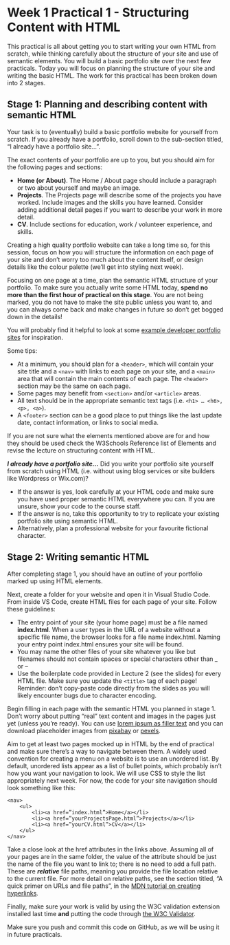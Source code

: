 # Week 1 Practical 1 - Structuring Content with HTML

This practical is all about getting you to start writing your own HTML from scratch, while thinking carefully about the structure of your site and use of semantic elements. You will build a basic portfolio site over the next few practicals. Today you will focus on planning the structure of your site and writing the basic HTML.
The work for this practical has been broken down into 2 stages. 

## Stage 1: Planning and describing content with semantic HTML
Your task is to (eventually) build a basic portfolio website for yourself from scratch. If you already have a portfolio, scroll down to the sub-section titled, “I already have a portfolio site…”. 

The exact contents of your portfolio are up to you, but you should aim for the following pages and sections:
- **Home (or About)**. The Home / About page should include a paragraph or two about yourself and maybe an image.
- **Projects**. The Projects page will describe some of the projects you have worked. Include images and the skills you have learned. Consider adding additional detail pages if you want to describe your work in more detail.
- **CV**. Include sections for education, work / volunteer experience, and skills.

Creating a high quality portfolio website can take a long time so, for this session, focus on how you will structure the information on each page of your site and don’t worry too much about the content itself, or design details like the colour palette (we’ll get into styling next week).

Focusing on one page at a time, plan the semantic HTML structure of your portfolio. To make sure you actually write some HTML today, **spend no more than the first hour of practical on this stage**. You are not being marked, you do not have to make the site public unless you want to, and you can always come back and make changes in future so don’t get bogged down in the details! 

You will probably find it helpful to look at some [example developer portfolio sites](https://github.com/emmabostian/developer-portfolios) for inspiration. 

Some tips:
- At a minimum, you should plan for a `<header>`, which will contain your site title and a `<nav>` with links to each page on your site, and a `<main>` area that will contain the main contents of each page. The `<header>` section may be the same on each page.
- Some pages may benefit from `<section>` and/or `<article>` areas.
- All text should be in the appropriate semantic text tags (i.e. `<h1> … <h6>, <p>, <a>`).
- A `<footer>` section can be a good place to put things like the last update date, contact information, or links to social media.

If you are not sure what the elements mentioned above are for and how they should be used check the W3Schools Reference list of Elements and revise the lecture on structuring content with HTML.

**_I already have a portfolio site…_**
Did you write your portfolio site yourself from scratch using HTML (i.e. without using blog services or site builders like Wordpress or Wix.com)? 
- If the answer is yes, look carefully at your HTML code and make sure you have used proper semantic HTML everywhere you can. If you are unsure, show your code to the course staff.
- If the answer is no, take this opportunity to try to replicate your existing portfolio site using semantic HTML.
- Alternatively, plan a professional website for your favourite fictional character.

## Stage 2: Writing semantic HTML
After completing stage 1, you should have an outline of your portfolio marked up using HTML elements.

Next, create a folder for your website and open it in Visual Studio Code. From inside VS Code, create HTML files for each page of your site. Follow these guidelines:
- The entry point of your site (your home page) must be a file named **index.html**. When a user types in the URL of a website without a specific file name, the browser looks for a file name index.html. Naming your entry point index.html ensures your site will be found.
- You may name the other files of your site whatever you like but filenames should not contain spaces or special characters other than _ or –
- Use the boilerplate code provided in Lecture 2 (see the slides) for every HTML file. Make sure you update the `<title>` tag of each page! Reminder: don’t copy-paste code directly from the slides as you will likely encounter bugs due to character encoding.

Begin filling in each page with the semantic HTML you planned in stage 1. Don’t worry about putting “real” text content and images in the pages just yet (unless you’re ready). You can use [lorem ipsum as filler text](https://www.lipsum.com/feed/html) and you can download placeholder images from [pixabay](https://pixabay.com/) or [pexels](https://www.pexels.com/). 

Aim to get at least two pages mocked up in HTML by the end of practical and make sure there’s a way to navigate between them. A widely used convention for creating a menu on a website is to use an unordered list. By default, unordered lists appear as a list of bullet points, which probably isn’t how you want your navigation to look. We will use CSS to style the list appropriately next week. For now, the code for your site navigation should look something like this:
```
<nav>
    <ul>
        <li><a href=”index.html”>Home</a></li>
        <li><a href=”yourProjectsPage.html”>Projects</a></li>
        <li><a href=”yourCV.html”>CV</a></li>
    </ul>
</nav>
```
Take a close look at the href attributes in the links above. Assuming all of your pages are in the same folder, the value of the attribute should be just the name of the file you want to link to; there is no need to add a full path. These are _**relative**_ file paths, meaning you provide the file location relative to the current file. For more detail on relative paths, see the section titled, “A quick primer on URLs and file paths”, in the [MDN tutorial on creating hyperlinks](https://developer.mozilla.org/en-US/docs/Learn/HTML/Introduction_to_HTML/Creating_hyperlinks). 

Finally, make sure your work is valid by using the W3C validation extension installed last time **and** putting the code through [the W3C Validator](https://validator.w3.org/).

Make sure you push and commit this code on GitHub, as we will be using it in future practicals.
